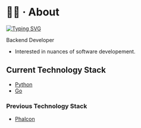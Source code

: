 # 👨‍💻 · About

[![Typing SVG](https://readme-typing-svg.herokuapp.com?font=Fira+Code&size=19&pause=1000&color=8A8AFF&width=500&lines=Charlton+%7C%3E+Python,Go+%7C%3E+Backend+Developer+)](https://git.io/typing-svg)

Backend Developer
- Interested in  nuances of software developement.


## Current Technology Stack

- [Python](https://www.python.org/)
- [Go](https://go.dev/)

### Previous Technology Stack

- [Phalcon](https://phalcon.io/en-us)
